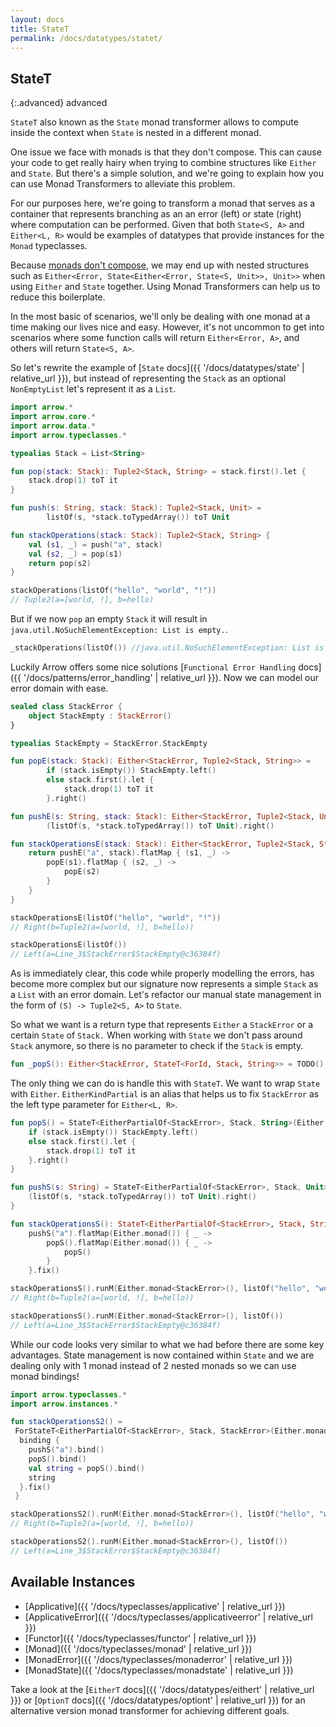 ```yaml
---
layout: docs
title: StateT
permalink: /docs/datatypes/statet/
---
```


## StateT

{:.advanced}
advanced

`StateT` also known as the `State` monad transformer allows to compute inside the context when `State` is nested in a different monad.

One issue we face with monads is that they don't compose. This can cause your code to get really hairy when trying to combine structures like `Either` and `State`. But there's a simple solution, and we're going to explain how you can use Monad Transformers to alleviate this problem.

For our purposes here, we're going to transform a monad that serves as a container that represents branching as an an error (left) or state (right) where computation can be performed. Given that both `State<S, A>` and `Either<L, R>` would be examples of datatypes that provide instances for the `Monad` typeclasses.

Because [monads don't compose](http://tonymorris.github.io/blog/posts/monads-do-not-compose/), we may end up with nested structures such as `Either<Error, State<Either<Error, State<S, Unit>>, Unit>>` when using `Either` and `State` together. Using Monad Transformers can help us to reduce this boilerplate.

In the most basic of scenarios, we'll only be dealing with one monad at a time making our lives nice and easy. However, it's not uncommon to get into scenarios where some function calls will return `Either<Error, A>`, and others will return `State<S, A>`.

So let's rewrite the example of [`State` docs]({{ '/docs/datatypes/state' | relative_url }}), but instead of representing the `Stack` as an optional `NonEmptyList` let's represent it as a `List`.

```kotlin
import arrow.*
import arrow.core.*
import arrow.data.*
import arrow.typeclasses.*

typealias Stack = List<String>

fun pop(stack: Stack): Tuple2<Stack, String> = stack.first().let {
    stack.drop(1) toT it
}

fun push(s: String, stack: Stack): Tuple2<Stack, Unit> =
        listOf(s, *stack.toTypedArray()) toT Unit

fun stackOperations(stack: Stack): Tuple2<Stack, String> {
    val (s1, _) = push("a", stack)
    val (s2, _) = pop(s1)
    return pop(s2)
}
```

```kotlin
stackOperations(listOf("hello", "world", "!"))
// Tuple2(a=[world, !], b=hello)
```

But if we now `pop` an empty `Stack` it will result in `java.util.NoSuchElementException: List is empty.`.

```kotlin
_stackOperations(listOf()) //java.util.NoSuchElementException: List is empty.
```

Luckily Arrow offers some nice solutions [`Functional Error Handling` docs]({{ '/docs/patterns/error_handling' | relative_url }}).
Now we can model our error domain with ease.

```kotlin
sealed class StackError {
    object StackEmpty : StackError()
}

typealias StackEmpty = StackError.StackEmpty

fun popE(stack: Stack): Either<StackError, Tuple2<Stack, String>> =
        if (stack.isEmpty()) StackEmpty.left()
        else stack.first().let {
            stack.drop(1) toT it
        }.right()

fun pushE(s: String, stack: Stack): Either<StackError, Tuple2<Stack, Unit>> =
        (listOf(s, *stack.toTypedArray()) toT Unit).right()

fun stackOperationsE(stack: Stack): Either<StackError, Tuple2<Stack, String>> {
    return pushE("a", stack).flatMap { (s1, _) ->
        popE(s1).flatMap { (s2, _) ->
            popE(s2)
        }
    }
}
```
```kotlin
stackOperationsE(listOf("hello", "world", "!"))
// Right(b=Tuple2(a=[world, !], b=hello))
```
```kotlin
stackOperationsE(listOf())
// Left(a=Line_3$StackError$StackEmpty@c36384f)
```

As is immediately clear, this code while properly modelling the errors, has become more complex but our signature now represents a simple `Stack` as a `List` with an error domain.
Let's refactor our manual state management in the form of `(S) -> Tuple2<S, A>` to `State`.

So what we want is a return type that represents `Either` a `StackError` or a certain `State` of `Stack.` When working with `State` we don't pass around `Stack` anymore, so there is no parameter to check if the `Stack` is empty.

```kotlin
fun _popS(): Either<StackError, StateT<ForId, Stack, String>> = TODO()
```

The only thing we can do is handle this with `StateT`. We want to wrap `State` with `Either`.
`EitherKindPartial` is an alias that helps us to fix `StackError` as the left type parameter for `Either<L, R>`.

```kotlin
fun popS() = StateT<EitherPartialOf<StackError>, Stack, String>(Either.monad()) { stack: Stack ->
    if (stack.isEmpty()) StackEmpty.left()
    else stack.first().let {
        stack.drop(1) toT it
    }.right()
}

fun pushS(s: String) = StateT<EitherPartialOf<StackError>, Stack, Unit>(Either.monad()) { stack: Stack ->
    (listOf(s, *stack.toTypedArray()) toT Unit).right()
}

fun stackOperationsS(): StateT<EitherPartialOf<StackError>, Stack, String> =
    pushS("a").flatMap(Either.monad()) { _ ->
        popS().flatMap(Either.monad()) { _ ->
            popS()
        }
    }.fix()

stackOperationsS().runM(Either.monad<StackError>(), listOf("hello", "world", "!"))
// Right(b=Tuple2(a=[world, !], b=hello))
```
```kotlin
stackOperationsS().runM(Either.monad<StackError>(), listOf())
// Left(a=Line_3$StackError$StackEmpty@c36384f)
```

While our code looks very similar to what we had before there are some key advantages. State management is now contained within `State` and we are dealing only with 1 monad instead of 2 nested monads so we can use monad bindings!

```kotlin
import arrow.typeclasses.*
import arrow.instances.*

fun stackOperationsS2() = 
 ForStateT<EitherPartialOf<StackError>, Stack, StackError>(Either.monadError<StackError>()) extensions {
  binding {
    pushS("a").bind()
    popS().bind()
    val string = popS().bind()
    string
  }.fix()
 }

stackOperationsS2().runM(Either.monad<StackError>(), listOf("hello", "world", "!"))
// Right(b=Tuple2(a=[world, !], b=hello))
```

```kotlin
stackOperationsS2().runM(Either.monad<StackError>(), listOf())
// Left(a=Line_3$StackError$StackEmpty@c36384f)
```

## Available Instances

* [Applicative]({{ '/docs/typeclasses/applicative' | relative_url }})
* [ApplicativeError]({{ '/docs/typeclasses/applicativeerror' | relative_url }})
* [Functor]({{ '/docs/typeclasses/functor' | relative_url }})
* [Monad]({{ '/docs/typeclasses/monad' | relative_url }})
* [MonadError]({{ '/docs/typeclasses/monaderror' | relative_url }})
* [MonadState]({{ '/docs/typeclasses/monadstate' | relative_url }})

Take a look at the [`EitherT` docs]({{ '/docs/datatypes/eithert' | relative_url }}) or [`OptionT` docs]({{ '/docs/datatypes/optiont' | relative_url }}) for an alternative version monad transformer for achieving different goals.
